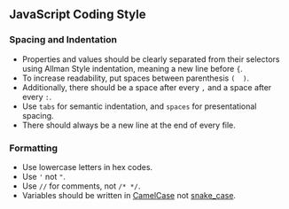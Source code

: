 
## JavaScript Coding Style


### Spacing and Indentation

* Properties and values should be clearly separated from their selectors using Allman Style indentation, meaning a new line before `{`.
* To increase readability, put spaces between parenthesis `(  )`.
* Additionally, there should be a space after every `,` and a space after every `:`.
* Use `tabs` for semantic indentation, and `spaces` for presentational spacing.
* There should always be a new line at the end of every file.

### Formatting

* Use lowercase letters in hex codes.
* Use `'` not `"`.
* Use `//` for comments, not `/* */`.
* Variables should be written in [CamelCase](http://en.wikipedia.org/wiki/CamelCase) not [snake_case](http://en.wikipedia.org/wiki/Snake_case).
